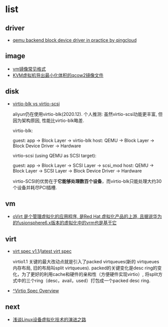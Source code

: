 # list

## driver
- [qemu backend block device driver in practice by qingcloud](/misc/pdf/virt/qingcloud_block_device_driver.pdf)

## image
- [vm镜像常见格式](https://support.huaweicloud.com/productdesc-ims/zh-cn_topic_0089615820.html)
- [KVM虚拟机导出最小化体积的qcow2镜像文件](https://www.moonfly.net/archives/50.html)

## disk
- [virtio-blk vs virtio-scsi](https://mpolednik.github.io/2017/01/23/virtio-blk-vs-virtio-scsi/)

    aliyun仍在使用virtio-blk(2020.12). 个人推测: 虽然virtio-scsi功能更丰富, 但因为架构原因, 性能比virtio-blk略差.

    virtio-blk:

    guest: app -> Block Layer -> virtio-blk
    host: QEMU -> Block Layer -> Block Device Driver -> Hardware

    virtio-scsi (using QEMU as SCSI target):

    guest: app -> Block Layer -> SCSI Layer -> scsi_mod
    host: QEMU -> Block Layer -> SCSI Layer -> Block Device Driver -> Hardware

    virtio-SCSI的优势在于**它能够处理数百个设备**，而virtio-blk只能处理大约30个设备并耗尽PCI插槽.

## vm
- [oVirt 是个管理虚拟化的应用程序, 是Red Hat 虚拟化产品的上游, 且据说华为的fusionsphere6.x版本的虚拟化中的vrm也是基于它](https://wiki.centos.org/zh/HowTos/oVirt)

## virt
- [virt spec v1.1](http://docs.oasis-open.org/virtio/virtio/v1.1/virtio-v1.1.html)/[latest virt spec](https://github.com/oasis-tcs/virtio-spec)

    virtio1.1 关键的最大改动点就是引入了packed virtqueues(新的 virtqueues 内存布局, 旧的布局叫split virtqueues). packed的关键变化是desc ring的变化，为了更好的利用cache和硬件的亲和性（方便硬件实现virtio）, 将split方式中的三个ring（desc，avail，used）打包成一个packed desc ring.
- [^Virtio Spec Overview](https://kernelgo.org/virtio-overview.html)

## next
- [浅谈Linux设备虚拟化技术的演进之路](https://www.modb.pro/db/110904)